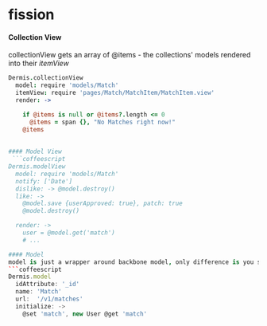 fission
=======

#### Collection View 
collectionView gets an array of @items - the collections' models rendered into their *itemView*

```coffeescript
Dermis.collectionView
  model: require 'models/Match'
  itemView: require 'pages/Match/MatchItem/MatchItem.view'
  render: ->

    if @items is null or @items?.length <= 0
      @items = span {}, "No Matches right now!"
    @items
     
     
#### Model View
 ```coffeescript
Dermis.modelView
  model: require 'models/Match'
  notify: ['Date']
  dislike: -> @model.destroy()
  like: ->
    @model.save {userApproved: true}, patch: true
    @model.destroy()

  render: ->
    user = @model.get('match')
    # ...

#### Model 
model is just a wrapper around backbone model, only difference is you specify *url* vs *urlRoot* simply because i find the latter confusing with the way we use these.  Collections are not needed to be created manually they will be created implicitly/internally at runtime
```coffeescript  
Dermis.model
  idAttribute: '_id'
  name: 'Match'
  url:  '/v1/matches'
  initialize: ->
    @set 'match', new User @get 'match'
